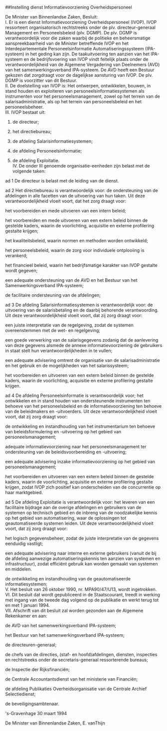 <meta http-equiv='Content-Type' content='text/html; charset=utf-8' />

##Instelling dienst Informatievoorziening Overheidspersoneel

De Minister van Binnenlandse Zaken,  Besluit:      
I.  Er is een dienst Informatievoorziening Overheidspersoneel (IVOP). IVOP ressorteert organisatorisch rechtstreeks onder de plv. directeur-generaal Management en Personeelsbeleid (plv. DGMP). De plv. DGMP is verantwoordelijk voor die zaken waarbij de politieke en beheersmatige aanspreekbaarheid van de Minister betreffende IVOP en het Interdepartementale Personeelsinformatie Automatiseringssysteem (IPA-systeem) in het geding kan zijn. De taakuitvoering ten aanzien van het IPA-systeem en de bedrijfsvoering van IVOP vindt feitelijk plaats onder de verantwoordelijkheid van de Algemene Vergadering van Deelnemers (AVD) van het samenwerkingsverband IPA-systeem. De AVD heeft een Bestuur gekozen dat zorgdraagt voor de dagelijkse aansturing van IVOP. De plv. DGMP is voorzitter van dit Bestuur.   
II.  De doelstelling van IVOP is: Het ontwerpen, ontwikkelen, bouwen, in stand houden en exploiteren van personeelsinformatiesystemen als instrumenten voor het personeelsmanagement, zowel op het terrein van de salarisadministratie, als op het terrein van personeelsbeleid en het personeelsbeheer.   
III.  IVOP bestaat uit: 

1. de directeur;  

2. het directiebureau;  

3. de afdeling Salarisinformatiesystemen;  

4. de afdeling Personeelsinformatie;  

5. de afdeling Exploitatie.     
IV.  De onder III genoemde organisatie-eenheden zijn belast met de volgende taken: 

ad 1 De directeur is belast met de leiding van de dienst.  

ad 2 Het directiebureau is verantwoordelijk voor: de ondersteuning van de afdelingen in alle facetten van de uitvoering van hun taken. Uit deze verantwoordelijkheid vloeit voort, dat het zorg draagt voor: 

het voorbereiden en mede uitvoeren van een intern beleid;  

het voorbereiden en mede uitvoeren van een extern beleid binnen de gestelde kaders, waarin de voorlichting, acquisitie en externe profilering gestalte krijgen;  

het kwaliteitsbeleid, waarin normen en methoden worden ontwikkeld;  

het personeelsbeleid, waarin de zorg voor individuele ontplooiing is verankerd;  

het financieel beleid, waarin het bedrijfsmatige karakter van IVOP gestalte wordt gegeven;  

een adequate ondersteuning van de AVD en het Bestuur van het Samenwerkingsverband IPA-systeem;  

de facilitaire ondersteuning van de afdelingen;    

ad 3 De afdeling Salarisinformatiesystemen is verantwoordelijk voor: de uitvoering van de salarisbetaling en de daarbij behorende verantwoording. Uit deze verantwoordelijkheid vloeit voort, dat zij zorg draagt voor: 

een juiste interpretatie van de regelgeving, zodat de systemen overeenstemmen met de wet- en regelgeving;  

een goede verwerking van de salarisgegevens zodanig dat de aanlevering van deze gegevens alsmede de annexe informatievoorziening de gebruikers in staat stelt hun verantwoordelijkheden in te vullen;  

een adequate advisering omtrent de organisatie van de salarisadministratie en het gebruik en de mogelijkheden van het salarissysteem;  

het voorbereiden en uitvoeren van een extern beleid binnen de gestelde kaders, waarin de voorlichting, acquisitie en externe profilering gestalte krijgen.    

ad 4 De afdeling Personeelsinformatie is verantwoordelijk voor; het ontwikkelen en in stand houden van ondersteunende instrumenten ten behoeve van het personeelsbeleid en de informatievoorziening ten behoeve van de beleidmakers en -uitvoerders. Uit deze verantwoordelijkheid vloeit voort, dat zij zorg draagt voor: 

de ontwikkeling en instandhouding van het instrumentarium ten behoeve van beleidsformulering en -uitvoering op het gebied van personeelsmanagement;  

adequate informatievoorziening naar het personeelsmanagement ter ondersteuning van de beleidsvoorbereiding en -uitvoering;  

een adequate advisering inzake informatievoorziening op het gebied van personeelsmanagement;  

het voorbereiden en uitvoeren van een extern beleid binnen de gestelde kaders, waarin de voorlichting, acquisitie en externe profilering gestalte krijgen, zodat IVOP zich positief kan onderscheiden van de concurrentie op haar marktgebied.    

ad 5 De afdeling Exploitatie is verantwoordelijk voor: het leveren van een facilitaire bijdrage aan de overige afdelingen en gebruikers van de systemen op technisch gebied en de inbreng van de noodzakelijke kennis op het gebied van automatisering, waar de oplossingen tot geautomatiseerde systemen leiden. Uit deze verantwoordelijkheid vloeit voort, dat zij zorg draagt voor: 

het logisch gegevensbeheer, zodat de juiste interpretatie van de gegevens eenduidig vastligt;  

een adequate advisering naar interne en externe gebruikers (vanuit de bij de afdeling aanwezige automatiseringskennis ten aanzien van systemen en infrastructuur), zodat efficiënt gebruik kan worden gemaakt van systemen en middelen.  

de ontwikkeling en instandhouding van de geautomatiseerde informatiesystemen;       
V.  Het besluit van 26 oktober 1990, nr. MPA90/47/U13, wordt ingetrokken.   
VI.  Dit besluit dat wordt gepubliceerd in de Staatscourant, treedt in werking met ingang van de tweede dag volgend op de publikatie en werkt terug tot en met 1 januari 1994.   
VII.  Afschrift van dit besluit zal worden gezonden aan de Algemene Rekenkamer en aan: 

de AVD van het samenwerkingsverband IPA-systeem;  

het Bestuur van het samenwerkingsverband IPA-systeem;  

de directeuren-generaal;  

de chefs van de directies, (staf- en hoofd)afdelingen, diensten, inspecties en rechtstreeks onder de secretaris-generaal ressorterende bureaus;  

de Inspectie der Rijksfinanciën;  

de Centrale Accountantsdienst van het ministerie van Financiën;  

de afdeling Publikaties Overheidsorganisatie van de Centrale Archief Selectiedienst;  

de beveiligingsambtenaar.        

's-Gravenhage 
30 maart 1994    

De 
Minister van Binnenlandse Zaken, 
E. vanThijn    
